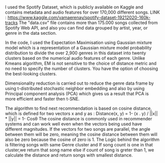  I used the Spotify Dataset, which is publicly available on Kaggle and contains metadata and audio features for over 170,000 different songs.
 LINK : https://www.kaggle.com/yamaerenay/spotify-dataset-19212020-160k-tracks
 The "data.csv" file contains more than 175.000 songs collected from Spotify Web API, and also you can find data grouped by artist, year, or genre in the data section.
 
In the code, I used the Expectation Maximisation using Gaussian mixture model which is a representation of a Gaussian mixture model probability distribution to divide the over 2,900 genres in this dataset into twenty clusters based on the numerical audio features of each genre.
Unlike Kmeans algorithm, EM is not sensitive to the choice of distance metric and no need to specify the number of clusters. You have the option of choosing the best-looking clusters.

Dimensionality reduction is carried out to reduce the genre data frame  by using t-distributed stochastic neighbor embedding and  also by using Principal component analysis (PCA) which gives us a result that PCA is more efficient and faster then t-SNE.

The algorithm to find next recommendation is based on cosine distance, which is defined for two vectors x and y as :
Distance(x, y) = 1- (x . y) / ||x|| * ||y||
               = 1- Cosθ
The cosine distance is commonly used in recommender systems and can work well even when the vectors being used have different magnitudes. If the vectors for two songs are parallel, the angle between them will be zero, meaning the cosine distance between them will also be zero because the cosine of zero is 1.
The Logic behind the algorithm is filtering songs with same Genre cluster and If song count is one in that cluster,we return that song name else if count of song is greter than 1, we calculate the distance and return songs with smallest distance.

